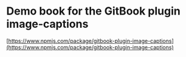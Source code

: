 # Demo book for the GitBook plugin image-captions

[https://www.npmjs.com/package/gitbook-plugin-image-captions](https://www.npmjs.com/package/gitbook-plugin-image-captions)
